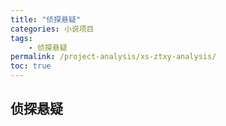 ```yaml
---
title: "侦探悬疑"
categories: 小说项目
tags:
    - 侦探悬疑
permalink: /project-analysis/xs-ztxy-analysis/
toc: true
---
```


## 侦探悬疑




